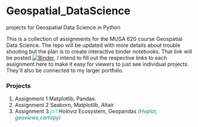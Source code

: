 # Geospatial_DataScience
projects for Geospatial Data Science in Python


This is a collection of assignments for the MUSA 620 course Geospatial Data Science. The repo will be updated with more details 
about trouble shooting but the plan is to create interactive binder notebooks. That link will be posted [![Binder](https://mybinder.org/badge_logo.svg)](https://mybinder.org/v2/gh/Nasiek/Geospatial_DataScience/master?urlpath=https%3A%2F%2Fgithub.com%2FNasiek%2FGeospatial_DataScience%2Fblob%2Fmaster%2Fassignment-3-Pt1.ipynb). I intend to fill out the respective links to each assignment here to make it easy for viewers to just see individual projects. They'll also be connected to my larger portfolio.

### Projects
1. Assignment 1 Matplotlib, Pandas. 
2. Assignment 2 Seaborn, Matplotlib, Altair
3. Assignment 3 <span style="color:#00e3c8">*pt1*</span> Holoviz Ecosystem, Geopandas <span style="color:#008080">*(Hvplot, geoviews,cartopy)*</span>
